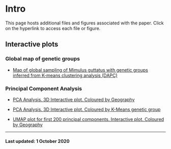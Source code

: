 # Intro

This page hosts additional files and figures associated with the paper. Click on the hyperlink to access each file or figure.

## Interactive plots

### Global map of genetic groups

* [Map of global sampling of Mimulus guttatus with genetic groups inferred from K-means clustering analysis (DAPC)](https://mvallejo6.github.io/mimulus_voyage/grp8_world_20200930.html)

### Principal Component Analysis 

* [PCA Analysis. 3D Interactive plot. Coloured by Geography](https://mvallejo6.github.io/mimulus_voyage/PCA123_20200930.html)


* [PCA Analysis. 3D Interactive plot. Coloured by K-Means genetic group](https://mvallejo6.github.io/mimulus_voyage/grp8_PCA123_20200930.html)

* [UMAP plot for first 200 principal components. Interactive plot. Coloured by Geography](https://mvallejo6.github.io/mimulus_voyage/umap_PCA123_20200930.html)
___

#### Last updated: 1 October 2020
